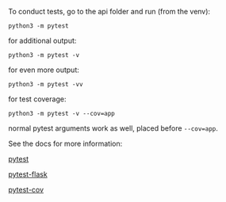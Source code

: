 To conduct tests, go to the api folder and run (from the venv):

`python3 -m pytest`

for additional output:

`python3 -m pytest -v`

for even more output:

`python3 -m pytest -vv`

for test coverage:

`python3 -m pytest -v --cov=app`

normal pytest arguments work as well, placed before `--cov=app`.

See the docs for more information:

[pytest](https://pytest.org/en/latest/index.html)

[pytest-flask](https://pytest-flask.readthedocs.io)

[pytest-cov](https://pytest-flask.readthedocs.io)

